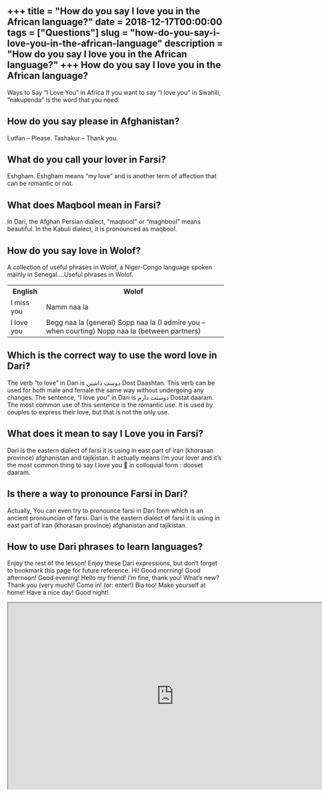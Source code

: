 +++
title = "How do you say I love you in the African language?"
date = 2018-12-17T00:00:00
tags = ["Questions"]
slug = "how-do-you-say-i-love-you-in-the-african-language"
description = "How do you say I love you in the African language?"
+++
How do you say I love you in the African language?
--------------------------------------------------

Ways to Say “I Love You” in Africa If you want to say “I love you” in Swahili, “nakupenda” is the word that you need.

How do you say please in Afghanistan?
-------------------------------------

Lutfan – Please. Tashakur – Thank you.

What do you call your lover in Farsi?
-------------------------------------

Eshgham. Eshgham means “my love” and is another term of affection that can be romantic or not.

What does Maqbool mean in Farsi?
--------------------------------

In Dari, the Afghan Persian dialect, “maqbool” or “maghbool” means beautiful. In the Kabuli dialect, it is pronounced as maqbool.

How do you say love in Wolof?
-----------------------------

A collection of useful phrases in Wolof, a Niger-Congo language spoken mainly in Senegal….Useful phrases in Wolof.

<table><tr><th>English</th><th>Wolof</th></tr><tr><td>I miss you</td><td>Namm naa la</td></tr><tr><td>I love you</td><td>Begg naa la (general) Sopp naa la (I admire you – when courting) Nopp naa la (between partners)</td></tr></table>

Which is the correct way to use the word love in Dari?
------------------------------------------------------

The verb “to love” in Dari is دوست داشتن Dost Daashtan. This verb can be used for both male and female the same way without undergoing any changes. The sentence, “I love you” in Dari is دوستت دارم Dostat daaram. The most common use of this sentence is the romantic use. It is used by couples to express their love, but that is not the only use.

What does it mean to say I Love you in Farsi?
---------------------------------------------

Dari is the eastern dialect of farsi it is using in east part of iran (khorasan province) afghanistan and tajikistan. It actually means i’m your lover and it’s the most common thing to say I love you 🙂 in colloquial form : dooset daaram.

Is there a way to pronounce Farsi in Dari?
------------------------------------------

Actually, You can even try to pronounce farsi in Dari form which is an ancient pronouncian of farsi. Dari is the eastern dialect of farsi it is using in east part of iran (khorasan province) afghanistan and tajikistan.

How to use Dari phrases to learn languages?
-------------------------------------------

Enjoy the rest of the lesson! Enjoy these Dari expressions, but don’t forget to bookmark this page for future reference. Hi! Good morning! Good afternoon! Good evening! Hello my friend! I’m fine, thank you! What’s new? Thank you (very much)! Come in! (or: enter!) Bia too! Make yourself at home! Have a nice day! Good night!

<iframe allow="accelerometer; autoplay; clipboard-write; encrypted-media; gyroscope; picture-in-picture" allowfullscreen="" class="__youtube_prefs__  epyt-is-override  no-lazyload" data-no-lazy="1" data-origheight="433" data-origwidth="770" data-skipgform_ajax_framebjll="" height="433" id="_ytid_29676" loading="lazy" src="https://www.youtube.com/embed/s_XKKKcCSlA?enablejsapi=1&autoplay=0&cc_load_policy=0&cc_lang_pref=&iv_load_policy=1&loop=0&modestbranding=0&rel=1&fs=1&playsinline=0&autohide=2&theme=dark&color=red&controls=1&" title="YouTube player" width="770"></iframe>